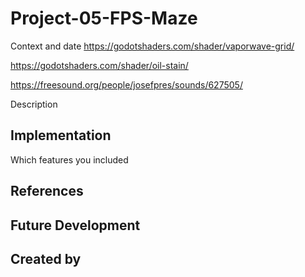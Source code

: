 # Project-05-FPS-Maze
Context and date
https://godotshaders.com/shader/vaporwave-grid/

https://godotshaders.com/shader/oil-stain/

https://freesound.org/people/josefpres/sounds/627505/

Description

## Implementation
Which features you included

## References

## Future Development

## Created by
